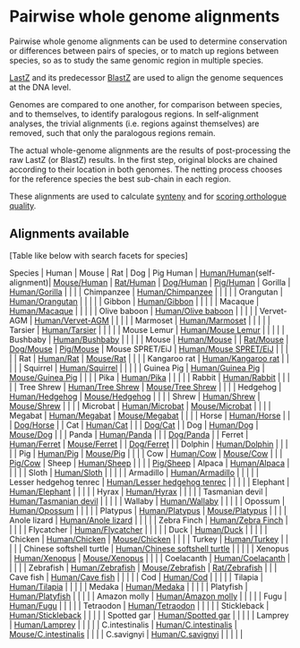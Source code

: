 # Pairwise whole genome alignments

Pairwise whole genome alignments can be used to determine conservation or differences between pairs of species, or to match up regions between species, so as to study the same genomic region in multiple species.

[LastZ](http://www.bx.psu.edu/~rsharris/lastz/) and its predecessor [Bla](http://europepmc.org/articles/PMC430961)[stZ](http://europepmc.org/articles/PMC208784) are used to align the genome sequences at the DNA level.

Genomes are compared to one another, for comparison between species, and to themselves, to identify paralogous regions. In self-alignment analyses, the trivial alignments (i.e. regions against themselves) are removed, such that only the paralogous regions remain.

The actual whole-genome alignments are the results of post-processing the raw LastZ (or BlastZ) results. In the first step, original blocks are chained according to their location in both genomes. The netting process chooses for the reference species the best sub-chain in each region.

These alignments are used to calculate [synteny](synteny.md) and for [scoring orthologue quality](orthology_quality_controls.md).

## Alignments available

[Table like below with search facets for species]

Species | Human | Mouse | Rat | Dog | Pig 
Human | [Human/Human](/info/genome/compara/mlss.html?mlss=739)(self-alignment)| [Mouse/Human](/info/genome/compara/mlss.html?mlss=677) | [Rat/Human](/info/genome/compara/mlss.html?mlss=765) | [Dog/Human](/info/genome/compara/mlss.html?mlss=710) | [Pig/Human](/info/genome/compara/mlss.html?mlss=716) | 
Gorilla | [Human/Gorilla](/info/genome/compara/mlss.html?mlss=713) | | | | 
Chimpanzee | [Human/Chimpanzee](/info/genome/compara/mlss.html?mlss=688) | | | | | 
Orangutan | [Human/Orangutan](/info/genome/compara/mlss.html?mlss=683) | | | | | 
Gibbon | [Human/Gibbon](/info/genome/compara/mlss.html?mlss=679) | | | | | 
Macaque | [Human/Macaque](/info/genome/compara/mlss.html?mlss=820) | | | | | 
Olive baboon | [Human/Olive baboon](/info/genome/compara/mlss.html?mlss=745) | | | | | 
Vervet-AGM | [Human/Vervet-AGM](/info/genome/compara/mlss.html?mlss=757) | | | | | 
Marmoset | [Human/Marmoset](/info/genome/compara/mlss.html?mlss=711) | | | | | 
Tarsier | [Human/Tarsier](/info/genome/compara/mlss.html?mlss=699) | | | | | 
Mouse Lemur | [Human/Mouse Lemur](/info/genome/compara/mlss.html?mlss=821) | | | | | 
Bushbaby | [Human/Bushbaby](/info/genome/compara/mlss.html?mlss=682) | | | | | 
Mouse | [Human/Mouse](/info/genome/compara/mlss.html?mlss=677) | | [Rat/Mouse](/info/genome/compara/mlss.html?mlss=766) | [Dog/Mouse](/info/genome/compara/mlss.html?mlss=592) | [Pig/Mouse](/info/genome/compara/mlss.html?mlss=584) | 
Mouse SPRET/EiJ | [Human/Mouse SPRET/EiJ](/info/genome/compara/mlss.html?mlss=831) | | | | | 
Rat | [Human/Rat](/info/genome/compara/mlss.html?mlss=765) | [Mouse/Rat](/info/genome/compara/mlss.html?mlss=766) | | | | 
Kangaroo rat | [Human/Kangaroo rat](/info/genome/compara/mlss.html?mlss=685) | | | | | 
Squirrel | [Human/Squirrel](/info/genome/compara/mlss.html?mlss=702) | | | | | 
Guinea Pig | [Human/Guinea Pig](/info/genome/compara/mlss.html?mlss=681) | [Mouse/Guinea Pig](/info/genome/compara/mlss.html?mlss=669) | | | | 
Pika | [Human/Pika](/info/genome/compara/mlss.html?mlss=694) | | | | | 
Rabbit | [Human/Rabbit](/info/genome/compara/mlss.html?mlss=680) | | | | | 
Tree Shrew  | [Human/Tree Shrew](/info/genome/compara/mlss.html?mlss=698) | [Mouse/Tree Shrew](/info/genome/compara/mlss.html?mlss=698) | | | | 
Hedgehog  | [Human/Hedgehog](/info/genome/compara/mlss.html?mlss=687) | [Mouse/Hedgehog](/info/genome/compara/mlss.html?mlss=687) | | | | 
Shrew  | [Human/Shrew](/info/genome/compara/mlss.html?mlss=697) | [Mouse/Shrew](/info/genome/compara/mlss.html?mlss=697) | | | | 
Microbat  | [Human/Microbat](/info/genome/compara/mlss.html?mlss=704) | [Mouse/Microbat](/info/genome/compara/mlss.html?mlss=704) | | | | 
Megabat  | [Human/Megabat](/info/genome/compara/mlss.html?mlss=696) | [Mouse/Megabat](/info/genome/compara/mlss.html?mlss=696) | | | | 
Horse  | [Human/Horse](/info/genome/compara/mlss.html?mlss=706) | | | [Dog/Horse](/info/genome/compara/mlss.html?mlss=593) | | 
Cat  | [Human/Cat](/info/genome/compara/mlss.html?mlss=712) | | | [Dog/Cat](/info/genome/compara/mlss.html?mlss=670) | | 
Dog  | [Human/Dog](/info/genome/compara/mlss.html?mlss=710) | [Mouse/Dog](/info/genome/compara/mlss.html?mlss=592) | | | 
Panda  | [Human/Panda](/info/genome/compara/mlss.html?mlss=705) | | | [Dog/Panda](/info/genome/compara/mlss.html?mlss=594) | | 
Ferret  | [Human/Ferret](/info/genome/compara/mlss.html?mlss=703) | [Mouse/Ferret](/info/genome/compara/mlss.html?mlss=607) | | [Dog/Ferret](/info/genome/compara/mlss.html?mlss=671) | | 
Dolphin  | [Human/Dolphin](/info/genome/compara/mlss.html?mlss=700) | | | | | 
Pig  | [Human/Pig](/info/genome/compara/mlss.html?mlss=716) | [Mouse/Pig](/info/genome/compara/mlss.html?mlss=584) | | | | 
Cow  | [Human/Cow](/info/genome/compara/mlss.html?mlss=709) | [Mouse/Cow](/info/genome/compara/mlss.html?mlss=586) | | | [Pig/Cow](/info/genome/compara/mlss.html?mlss=579) | 
Sheep  | [Human/Sheep](/info/genome/compara/mlss.html?mlss=746) | | | | [Pig/Sheep](/info/genome/compara/mlss.html?mlss=663) | 
Alpaca  | [Human/Alpaca](/info/genome/compara/mlss.html?mlss=701) | | | | | 
Sloth  | [Human/Sloth](/info/genome/compara/mlss.html?mlss=678) | | | | | 
Armadillo  | [Human/Armadillo](/info/genome/compara/mlss.html?mlss=684) | | | | |  
Lesser hedgehog tenrec  | [Human/Lesser hedgehog tenrec](/info/genome/compara/mlss.html?mlss=689) | | | | | 
Elephant  | [Human/Elephant](/info/genome/compara/mlss.html?mlss=691) | | | | | 
Hyrax  | [Human/Hyrax](/info/genome/compara/mlss.html?mlss=695) | | | | | 
Tasmanian devil  | [Human/Tasmanian devil](/info/genome/compara/mlss.html?mlss=715) | | | | | 
Wallaby  | [Human/Wallaby](/info/genome/compara/mlss.html?mlss=692) | | | | | 
Opossum  | [Human/Opossum](/info/genome/compara/mlss.html?mlss=707) | | | | | 
Platypus  | [Human/Platypus](/info/genome/compara/mlss.html?mlss=708) | [Mouse/Platypus](/info/genome/compara/mlss.html?mlss=587) | | | | 
Anole lizard  | [Human/Anole lizard](/info/genome/compara/mlss.html?mlss=722) | | | | | 
Zebra Finch  | [Human/Zebra Finch](/info/genome/compara/mlss.html?mlss=731) | | | | | 
Flycatcher  | [Human/Flycatcher](/info/genome/compara/mlss.html?mlss=718) | | | | | 
Duck  | [Human/Duck](/info/genome/compara/mlss.html?mlss=717) | | | | | 
Chicken  | [Human/Chicken](/info/genome/compara/mlss.html?mlss=811) | [Mouse/Chicken](/info/genome/compara/mlss.html?mlss=814) | | | | 
Turkey  | [Human/Turkey](/info/genome/compara/mlss.html?mlss=736) | | | | | 
Chinese softshell turtle  | [Human/Chinese softshell turtle](/info/genome/compara/mlss.html?mlss=720) | | | | | 
Xenopus  | [Human/Xenopus](/info/genome/compara/mlss.html?mlss=735) | [Mouse/Xenopus](/info/genome/compara/mlss.html?mlss=796) | | | | 
Coelacanth  | [Human/Coelacanth](/info/genome/compara/mlss.html?mlss=727) | | | | | 
Zebrafish  | [Human/Zebrafish](/info/genome/compara/mlss.html?mlss=767) | [Mouse/Zebrafish](/info/genome/compara/mlss.html?mlss=791) | [Rat/Zebrafish](/info/genome/compara/mlss.html?mlss=792) | | | 
Cave fish  | [Human/Cave fish](/info/genome/compara/mlss.html?mlss=751) | | | | | 
Cod  | [Human/Cod](/info/genome/compara/mlss.html?mlss=726) | | | | | 
Tilapia  | [Human/Tilapia](/info/genome/compara/mlss.html?mlss=729) | | | | | 
Medaka  | [Human/Medaka](/info/genome/compara/mlss.html?mlss=728) | | | | | 
Platyfish  | [Human/Platyfish](/info/genome/compara/mlss.html?mlss=734) | | | | | 
Amazon molly  | [Human/Amazon molly](/info/genome/compara/mlss.html?mlss=747) | | | | | 
Fugu  | [Human/Fugu](/info/genome/compara/mlss.html?mlss=733) | | | | | 
Tetraodon  | [Human/Tetraodon](/info/genome/compara/mlss.html?mlss=732) | | | | | 
Stickleback  | [Human/Stickleback](/info/genome/compara/mlss.html?mlss=725) | | | | | 
Spotted gar  | [Human/Spotted gar](/info/genome/compara/mlss.html?mlss=752) | | | | | 
Lamprey  | [Human/Lamprey](/info/genome/compara/mlss.html?mlss=730) | | | | | 
C.intestinalis  | [Human/C.intestinalis](/info/genome/compara/mlss.html?mlss=723) | [Mouse/C.intestinalis](/info/genome/compara/mlss.html?mlss=802) | | | | 
C.savignyi  | [Human/C.savignyi](/info/genome/compara/mlss.html?mlss=721) | | | | | 

